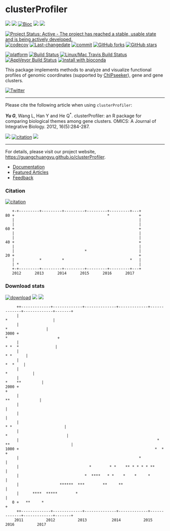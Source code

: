 clusterProfiler
===============

[![](https://img.shields.io/badge/release%20version-3.2.14-green.svg?style=flat)](https://bioconductor.org/packages/clusterProfiler) [![](https://img.shields.io/badge/devel%20version-3.3.6-green.svg?style=flat)](https://github.com/guangchuangyu/clusterProfiler) [![Bioc](http://www.bioconductor.org/shields/years-in-bioc/clusterProfiler.svg)](https://www.bioconductor.org/packages/devel/bioc/html/clusterProfiler.html#since) [![](https://img.shields.io/badge/download-36110/total-blue.svg?style=flat)](https://bioconductor.org/packages/stats/bioc/clusterProfiler) [![](https://img.shields.io/badge/download-1437/month-blue.svg?style=flat)](https://bioconductor.org/packages/stats/bioc/clusterProfiler)

[![Project Status: Active - The project has reached a stable, usable state and is being actively developed.](http://www.repostatus.org/badges/latest/active.svg)](http://www.repostatus.org/#active) [![codecov](https://codecov.io/gh/GuangchuangYu/clusterProfiler/branch/master/graph/badge.svg)](https://codecov.io/gh/GuangchuangYu/clusterProfiler/) [![Last-changedate](https://img.shields.io/badge/last%20change-2017--03--27-green.svg)](https://github.com/GuangchuangYu/clusterProfiler/commits/master) [![commit](http://www.bioconductor.org/shields/commits/bioc/clusterProfiler.svg)](https://www.bioconductor.org/packages/devel/bioc/html/clusterProfiler.html#svn_source) [![GitHub forks](https://img.shields.io/github/forks/GuangchuangYu/clusterProfiler.svg)](https://github.com/GuangchuangYu/clusterProfiler/network) [![GitHub stars](https://img.shields.io/github/stars/GuangchuangYu/clusterProfiler.svg)](https://github.com/GuangchuangYu/clusterProfiler/stargazers)

[![platform](http://www.bioconductor.org/shields/availability/devel/clusterProfiler.svg)](https://www.bioconductor.org/packages/devel/bioc/html/clusterProfiler.html#archives) [![Build Status](http://www.bioconductor.org/shields/build/devel/bioc/clusterProfiler.svg)](https://bioconductor.org/checkResults/devel/bioc-LATEST/clusterProfiler/) [![Linux/Mac Travis Build Status](https://img.shields.io/travis/GuangchuangYu/clusterProfiler/master.svg?label=Mac%20OSX%20%26%20Linux)](https://travis-ci.org/GuangchuangYu/clusterProfiler) [![AppVeyor Build Status](https://img.shields.io/appveyor/ci/Guangchuangyu/clusterProfiler/master.svg?label=Windows)](https://ci.appveyor.com/project/GuangchuangYu/clusterProfiler) [![install with bioconda](https://img.shields.io/badge/install%20with-bioconda-green.svg?style=flat)](http://bioconda.github.io/recipes/bioconductor-clusterprofiler/README.html)

This package implements methods to analyze and visualize functional profiles of genomic coordinates (supported by [ChIPseeker](http://www.bioconductor.org/packages/ChIPseeker)), gene and gene clusters.

[![Twitter](https://img.shields.io/twitter/url/https/github.com/GuangchuangYu/clusterProfiler.svg?style=social)](https://twitter.com/intent/tweet?hashtags=clusterProfiler&url=http://online.liebertpub.com/doi/abs/10.1089/omi.2011.0118&screen_name=guangchuangyu)

------------------------------------------------------------------------

Please cite the following article when using `clusterProfiler`:

***Yu G***, Wang L, Han Y and He Q<sup>\*</sup>. clusterProfiler: an R package for comparing biological themes among gene clusters. OMICS: A Journal of Integrative Biology. 2012, 16(5):284-287.

[![](https://img.shields.io/badge/doi-10.1089/omi.2011.0118-green.svg?style=flat)](http://dx.doi.org/10.1089/omi.2011.0118) [![citation](https://img.shields.io/badge/cited%20by-163-green.svg?style=flat)](https://scholar.google.com.hk/scholar?oi=bibs&hl=en&cites=2349076811020942117) [![](https://img.shields.io/badge/Altmetric-23-green.svg?style=flat)](https://www.altmetric.com/details/681089)

------------------------------------------------------------------------

For details, please visit our project website, <https://guangchuangyu.github.io/clusterProfiler>.

-   [Documentation](https://guangchuangyu.github.io/clusterProfiler/documentation/)
-   [Featured Articles](https://guangchuangyu.github.io/clusterProfiler/featuredArticles/)
-   [Feedback](https://guangchuangyu.github.io/clusterProfiler/#feedback)

### Citation

[![citation](https://img.shields.io/badge/cited%20by-163-green.svg?style=flat)](https://scholar.google.com.hk/scholar?oi=bibs&hl=en&cites=2349076811020942117)

       +-+---------+---------+---------+---------+---------+---+
    80 +                                         *             +
       |                                                       |
       |                                                       |
    60 +                                                       +
       |                                                       |
       |                                                       |
    40 +                                                       +
       |                                                       |
       |                               *                       |
    20 +                                                       +
       |           *         *                             *   |
       | *                                                     |
       +-+---------+---------+---------+---------+---------+---+
       2012      2013      2014      2015      2016      2017   

### Download stats

[![download](http://www.bioconductor.org/shields/downloads/clusterProfiler.svg)](https://bioconductor.org/packages/stats/bioc/clusterProfiler) [![](https://img.shields.io/badge/download-36110/total-blue.svg?style=flat)](https://bioconductor.org/packages/stats/bioc/clusterProfiler) [![](https://img.shields.io/badge/download-1437/month-blue.svg?style=flat)](https://bioconductor.org/packages/stats/bioc/clusterProfiler)

         ++-------------+-------------+--------------+-------------+-------------+-------------+-------+
         |                                                                        *                    |
         |                                                                           *                 |
    3000 +                                                                      *                      +
         |                                                                       * *  *                |
         |                                                                                    * *      |
         |                                                                                     *  *    |
         |                                                                                 *           |
         |                                                                             *    **         |
    2000 +                                                                                             +
         |                                                                              **             |
         |                                                                                             |
         |                                                                                             |
         |                                                                   * *                       |
         |                                                                  *                          |
         |                                                             *  **                           |
    1000 +                                                            *  *                             +
         |                                                     *                                       |
         |                               *        * *    ** * * * * **                                 |
         |                             *  ****   * *    *    *     *                                   |
         |                  ******  ***        **     **                                               |
         |      ****  *****        *                                                                   |
       0 +   **     *                                                                                  +
         ++-------------+-------------+--------------+-------------+-------------+-------------+-------+
        2011          2012          2013           2014          2015          2016          2017
